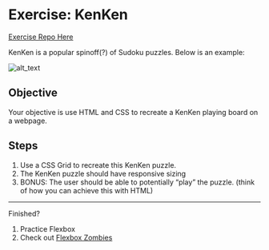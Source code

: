 # Exercise: KenKen

[Exercise Repo Here](https://github.com/TannerDrayton/CSS-KenKen/tree/main)

KenKen is a popular spinoff(?) of Sudoku puzzles. Below is an example:

![alt_text](/assets/images/lectures/css/kenken-example.png)

## Objective

Your objective is use HTML and CSS to recreate a KenKen playing board on a webpage.

## Steps

1. Use a CSS Grid to recreate this KenKen puzzle.
2. The KenKen puzzle should have responsive sizing
3. BONUS: The user should be able to potentially “play” the puzzle. (think of how you can achieve this with HTML)

---

Finished?

1. Practice Flexbox
2. Check out [Flexbox Zombies](https://mastery.games/flexboxzombies/)

<br>
